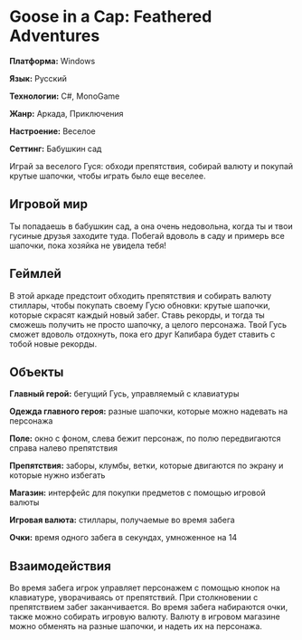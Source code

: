 # Goose in a Cap: Feathered Adventures
**Платформа:** Windows

**Язык:** Русский

**Технологии:** C#, MonoGame

**Жанр:** Аркада, Приключения

**Настроение:** Веселое

**Сеттинг:** Бабушкин сад

Играй за веселого Гуся: обходи препятствия, собирай валюту и покупай крутые шапочки, чтобы играть было еще веселее.

## Игровой мир

Ты попадаешь в бабушкин сад, а она очень недовольна, когда ты и твои гусиные друзья заходите туда. Побегай вдоволь в саду и примерь все шапочки, пока хозяйка не увидела тебя!

## Геймлей

В этой аркаде предстоит обходить препятствия и собирать валюту стиллары, чтобы покупать своему Гусю обновки: крутые шапочки, которые скрасят каждый новый забег. Ставь рекорды, и тогда ты сможешь получить не просто шапочку, а целого персонажа. Твой Гусь сможет вдоволь отдохнуть, пока его друг Капибара будет ставить с тобой новые рекорды.

## Объекты

**Главный герой:** бегущий Гусь, управляемый с клавиатуры

**Одежда главного героя:** разные шапочки, которые можно надевать на персонажа

**Поле:** окно с фоном, слева бежит персонаж, по полю передвигаются справа налево препятствия

**Препятствия:** заборы, клумбы, ветки, которые двигаются по экрану и которые нужно избегать

**Магазин:** интерфейс для покупки предметов с помощью игровой валюты

**Игровая валюта:** стиллары, получаемые во время забега

**Очки:** время одного забега в секундах, умноженное на 14

## Взаимодействия

Во время забега игрок управляет персонажем с помощью кнопок на клавиатуре, уворачиваясь от препятствий. При столкновении с препятствием забег заканчивается. Во время забега набираются очки, также можно собирать игровую валюту. 
Валюту в игровом магазине можно обменять на разные шапочки, и надеть их на персонажа.

